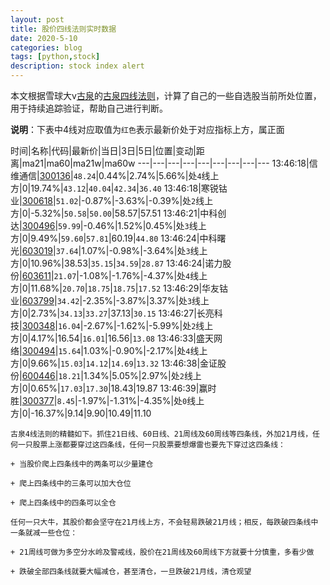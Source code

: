 ```yaml
---
layout: post
title: 股价四线法则实时数据
date: 2020-5-10
categories: blog
tags: [python,stock]
description: stock index alert
---
```



本文根据雪球大v[古泉](https://xueqiu.com/u/7148646888)的[古泉四线法则](https://xueqiu.com/7148646888/130498192)，计算了自己的一些自选股当前所处位置，用于持续追踪验证，帮助自己进行判断。

**说明**：下表中4线对应取值为`红色`表示最新价处于对应指标上方，属正面

时间|名称|代码|最新价|当日|3日|5日|位置|变动|距离|ma21|ma60|ma21w|ma60w
---|---|---|---|---|---|---|---|---
13:46:18|信维通信|[300136](https://xueqiu.com/S/SZ300136)|`48.24`|0.44%|2.74%|5.66%|处`4`线上方|0|19.74%|`43.12`|`40.04`|`42.34`|`36.40`
13:46:18|寒锐钴业|[300618](https://xueqiu.com/S/SZ300618)|`51.02`|-0.87%|-3.63%|-0.39%|处`2`线上方|0|-5.32%|`50.58`|`50.00`|58.57|57.51
13:46:21|中科创达|[300496](https://xueqiu.com/S/SZ300496)|`59.99`|-0.46%|1.52%|0.45%|处`3`线上方|0|9.49%|`59.60`|`57.81`|60.19|`44.80`
13:46:24|中科曙光|[603019](https://xueqiu.com/S/SH603019)|`37.64`|1.07%|-0.98%|-3.64%|处`3`线上方|0|10.96%|38.53|`35.15`|`34.59`|`28.87`
13:46:24|诺力股份|[603611](https://xueqiu.com/S/SH603611)|`21.07`|-1.08%|-1.76%|-4.37%|处`4`线上方|0|11.68%|`20.70`|`18.75`|`18.75`|`17.52`
13:46:29|华友钴业|[603799](https://xueqiu.com/S/SH603799)|`34.42`|-2.35%|-3.87%|3.37%|处`3`线上方|0|2.73%|`34.13`|`33.27`|37.13|`30.15`
13:46:27|长亮科技|[300348](https://xueqiu.com/S/SZ300348)|`16.04`|-2.67%|-1.62%|-5.99%|处`2`线上方|0|4.17%|16.54|`16.01`|16.56|`13.08`
13:46:33|盛天网络|[300494](https://xueqiu.com/S/SZ300494)|`15.64`|1.03%|-0.90%|-2.17%|处`4`线上方|0|9.66%|`15.03`|`14.12`|`14.69`|`13.32`
13:46:38|金证股份|[600446](https://xueqiu.com/S/SH600446)|`18.21`|1.34%|5.05%|2.97%|处`2`线上方|0|0.65%|`17.03`|`17.30`|18.43|19.87
13:46:39|赢时胜|[300377](https://xueqiu.com/S/SZ300377)|`8.45`|-1.97%|-1.31%|-4.35%|处`0`线上方|0|-16.37%|9.14|9.90|10.49|11.10

```
古泉4线法则的精髓如下。抓住21日线、60日线、21周线及60周线等四条线，外加21月线，任何一只股票上涨都要穿过这四条线，任何一只股票要想爆雷也要先下穿过这四条线：

+ 当股价爬上四条线中的两条可以少量建仓

+ 爬上四条线中的三条可以加大仓位

+ 爬上四条线中的四条可以全仓

任何一只大牛，其股价都会坚守在21月线上方，不会轻易跌破21月线；相反，每跌破四条线中一条就减一些仓位：

+ 21周线可做为多空分水岭及警戒线，股价在21周线及60周线下方就要十分慎重，多看少做

+ 跌破全部四条线就要大幅减仓，甚至清仓，一旦跌破21月线，清仓观望
```